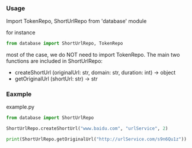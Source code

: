 ### Usage

Import TokenRepo, ShortUrlRepo from 'database' module 

for instance

```python
from database import ShortUrlRepo, TokenRepo
```

most of the case, we do NOT need to import TokenRepo. The main two functions are included in ShortUrlRepo:

- createShortUrl (originalUrl: str, domain: str, duration: int) -> object
- getOriginalUrl (shortUrl: str) -> str

### Eaxmple

example.py

```python
from database import ShortUrlRepo

ShortUrlRepo.createShortUrl("www.baidu.com", "urlService", 2)

print(ShortUrlRepo.getOriginalUrl("http://urlService.com/s9n6Qu1z"))
```

